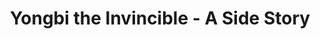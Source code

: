 --- 
title: "Yongbi the Invincible - A Side Story"
publishdate: "2018-12-20T16:48:46+02:00"
src: "https://365manga.net/manga/yongbi-the-invincible-a-side-story"
image: "https://data.365manga.net/images/thumbnails/32763-yongbi-the-invincible-a-side-story.jpg"
description: " A mysterious stranger rides into town. The peaceful village of Gang-Ho is disturbed when Yongbi, a seemingly foolish bounty hunter, comes to town looking to claim the bounty for the leader of Gang-Ho's deadliest clan of assassins. Will Yongbi collect the bounty unscathed, or will he fall victim to a vengeful pack of assassins hell-bent on retribution for their captured leader?"
---